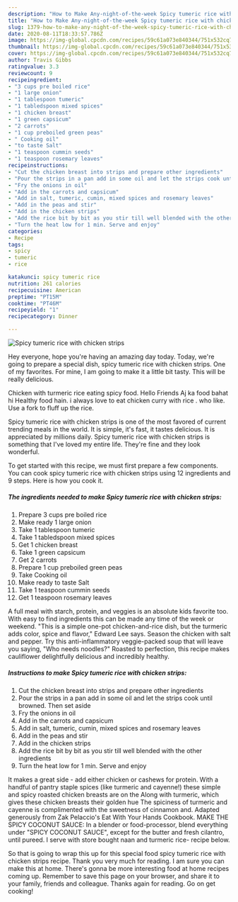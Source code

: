 ```yaml
---
description: "How to Make Any-night-of-the-week Spicy tumeric rice with chicken strips"
title: "How to Make Any-night-of-the-week Spicy tumeric rice with chicken strips"
slug: 1379-how-to-make-any-night-of-the-week-spicy-tumeric-rice-with-chicken-strips
date: 2020-08-11T18:33:57.786Z
image: https://img-global.cpcdn.com/recipes/59c61a073e840344/751x532cq70/spicy-tumeric-rice-with-chicken-strips-recipe-main-photo.jpg
thumbnail: https://img-global.cpcdn.com/recipes/59c61a073e840344/751x532cq70/spicy-tumeric-rice-with-chicken-strips-recipe-main-photo.jpg
cover: https://img-global.cpcdn.com/recipes/59c61a073e840344/751x532cq70/spicy-tumeric-rice-with-chicken-strips-recipe-main-photo.jpg
author: Travis Gibbs
ratingvalue: 3.3
reviewcount: 9
recipeingredient:
- "3 cups pre boiled rice"
- "1 large onion"
- "1 tablespoon tumeric"
- "1 tabledspoon mixed spices"
- "1 chicken breast"
- "1 green capsicum"
- "2 carrots"
- "1 cup preboiled green peas"
- " Cooking oil"
- "to taste Salt"
- "1 teaspoon cummin seeds"
- "1 teaspoon rosemary leaves"
recipeinstructions:
- "Cut the chicken breast into strips and prepare other ingredients"
- "Pour the strips in a pan add in some oil and let the strips cook until browned. Then set aside"
- "Fry the onions in oil"
- "Add in the carrots and capsicum"
- "Add in salt, tumeric, cumin, mixed spices and rosemary leaves"
- "Add in the peas and stir"
- "Add in the chicken strips"
- "Add the rice bit by bit as you stir till well blended with the other ingredients"
- "Turn the heat low for 1 min. Serve and enjoy"
categories:
- Recipe
tags:
- spicy
- tumeric
- rice

katakunci: spicy tumeric rice 
nutrition: 261 calories
recipecuisine: American
preptime: "PT15M"
cooktime: "PT46M"
recipeyield: "1"
recipecategory: Dinner

---
```



![Spicy tumeric rice with chicken strips](https://img-global.cpcdn.com/recipes/59c61a073e840344/751x532cq70/spicy-tumeric-rice-with-chicken-strips-recipe-main-photo.jpg)

Hey everyone, hope you're having an amazing day today. Today, we're going to prepare a special dish, spicy tumeric rice with chicken strips. One of my favorites. For mine, I am going to make it a little bit tasty. This will be really delicious.

Chicken with turmeric rice eating spicy food. Hello Friends Aj ka food bahat hi Healthy food hain. i always love to eat chicken curry with rice . who like. Use a fork to fluff up the rice.

Spicy tumeric rice with chicken strips is one of the most favored of current trending meals in the world. It is simple, it's fast, it tastes delicious. It is appreciated by millions daily. Spicy tumeric rice with chicken strips is something that I've loved my entire life. They're fine and they look wonderful.


To get started with this recipe, we must first prepare a few components. You can cook spicy tumeric rice with chicken strips using 12 ingredients and 9 steps. Here is how you cook it.

<!--inarticleads1-->

##### The ingredients needed to make Spicy tumeric rice with chicken strips:

1. Prepare 3 cups pre boiled rice
1. Make ready 1 large onion
1. Take 1 tablespoon tumeric
1. Take 1 tabledspoon mixed spices
1. Get 1 chicken breast
1. Take 1 green capsicum
1. Get 2 carrots
1. Prepare 1 cup preboiled green peas
1. Take  Cooking oil
1. Make ready to taste Salt
1. Take 1 teaspoon cummin seeds
1. Get 1 teaspoon rosemary leaves


A full meal with starch, protein, and veggies is an absolute kids favorite too. With easy to find ingredients this can be made any time of the week or weekend. &#34;This is a simple one-pot chicken-and-rice dish, but the turmeric adds color, spice and flavor,&#34; Edward Lee says. Season the chicken with salt and pepper. Try this anti-inflammatory veggie-packed soup that will leave you saying, &#34;Who needs noodles?&#34; Roasted to perfection, this recipe makes cauliflower delightfully delicious and incredibly healthy. 

<!--inarticleads2-->

##### Instructions to make Spicy tumeric rice with chicken strips:

1. Cut the chicken breast into strips and prepare other ingredients
1. Pour the strips in a pan add in some oil and let the strips cook until browned. Then set aside
1. Fry the onions in oil
1. Add in the carrots and capsicum
1. Add in salt, tumeric, cumin, mixed spices and rosemary leaves
1. Add in the peas and stir
1. Add in the chicken strips
1. Add the rice bit by bit as you stir till well blended with the other ingredients
1. Turn the heat low for 1 min. Serve and enjoy


It makes a great side - add either chicken or cashews for protein. With a handful of pantry staple spices (like turmeric and cayenne!) these simple and spicy roasted chicken breasts are on the Along with turmeric, which gives these chicken breasts their golden hue The spiciness of turmeric and cayenne is complimented with the sweetness of cinnamon and. Adapted generously from Zak Pelaccio&#39;s Eat With Your Hands Cookbook. MAKE THE SPICY COCONUT SAUCE: In a blender or food-processor, blend everything under &#34;SPICY COCONUT SAUCE&#34;, except for the butter and fresh cilantro, until pureed. I serve with store bought naan and turmeric rice- recipe below. 

So that is going to wrap this up for this special food spicy tumeric rice with chicken strips recipe. Thank you very much for reading. I am sure you can make this at home. There's gonna be more interesting food at home recipes coming up. Remember to save this page on your browser, and share it to your family, friends and colleague. Thanks again for reading. Go on get cooking!
